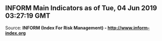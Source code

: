 ## INFORM Main Indicators as of Tue, 04 Jun 2019 03:27:19 GMT

Source: **INFORM (Index For Risk Management) - http://www.inform-index.org**